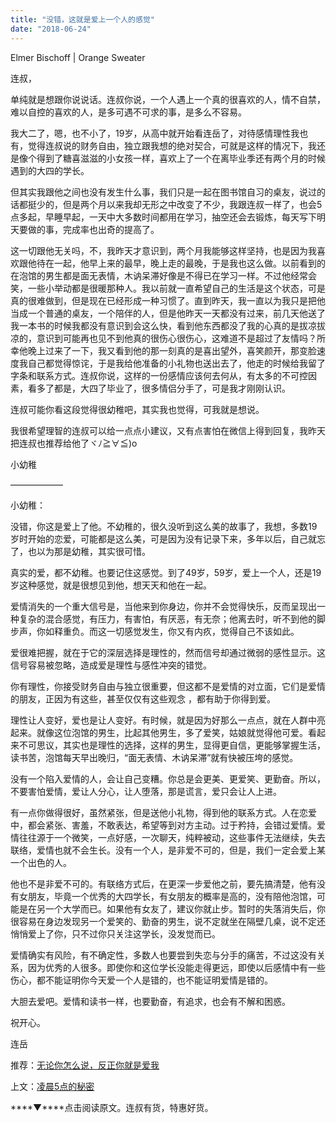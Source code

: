 ```yaml
---
title: "没错，这就是爱上一个人的感觉"
date: "2018-06-24"
---
```


Elmer Bischoff | Orange Sweater

连叔，

单纯就是想跟你说说话。连叔你说，一个人遇上一个真的很喜欢的人，情不自禁，难以自控的喜欢的人，是多可遇不可求的事，是多么不容易。

我大二了，嗯，也不小了，19岁，从高中就开始看连岳了，对待感情理性我也有，觉得连叔说的财务自由，独立跟我想的绝对契合，可就是这样的情况下，我还是像个得到了糖喜滋滋的小女孩一样，喜欢上了一个在离毕业季还有两个月的时候遇到的大四的学长。

但其实我跟他之间也没有发生什么事，我们只是一起在图书馆自习的桌友，说过的话都挺少的，但是两个月以来我却无形之中改变了不少，我跟连叔一样了，也会5点多起，早睡早起，一天中大多数时间都用在学习，抽空还会去锻炼，每天写下明天要做的事，完成率也出奇的提高了。

这一切跟他无关吗，不，我昨天才意识到，两个月我能够这样坚持，也是因为我喜欢跟他待在一起，他早上来的最早，晚上走的最晚，于是我也这么做。以前看到的在泡馆的男生都是面无表情，木讷呆滞好像是不得已在学习一样。不过他经常会笑，一些小举动都是很暖那种人。我以前就一直希望自己的生活是这个状态，可是真的很难做到，但是现在已经形成一种习惯了。直到昨天，我一直以为我只是把他当成一个普通的桌友，一个陪伴的人，但是他昨天一天都没有过来，前几天他送了我一本书的时候我都没有意识到会这么快，看到他东西都没了我的心真的是拔凉拔凉的，意识到可能再也见不到他真的很伤心很伤心，这难道不是超过了友情吗？所幸他晚上过来了一下，我又看到他的那一刻真的是喜出望外，喜笑颜开，那变脸速度我自己都觉得惊诧，于是我给他准备的小礼物也送出去了，他走的时候给我留了字条和联系方式。连叔你说，这样的一份感情应该何去何从，有太多的不可控因素，看多了都是，大四了毕业了，很多情侣分手了，可是我才刚刚认识。

连叔可能你看这段觉得很幼稚吧，其实我也觉得，可我就是想说。

我很希望理智的连叔可以给一点点小建议，又有点害怕在微信上得到回复，我昨天把连叔也推荐给他了ヾﾉ≧∀≦)o

小幼稚

——————

小幼稚：

没错，你这是爱上了他。不幼稚的，很久没听到这么美的故事了，我想，多数19岁时开始的恋爱，可能都是这么美，可是因为没有记录下来，多年以后，自己就忘了，也以为那是幼稚，其实很可惜。

真实的爱，都不幼稚。也要记住这感觉。到了49岁，59岁，爱上一个人，还是19岁这种感觉，就是很想见到他，想天天和他在一起。

爱情消失的一个重大信号是，当他来到你身边，你并不会觉得快乐，反而呈现出一种复杂的混合感觉，有压力，有害怕，有厌恶，有无奈；他离去时，听不到他的脚步声，你如释重负。而这一切感觉发生，你又有内疚，觉得自己不该如此。

爱很难把握，就在于它的深层选择是理性的，然而信号却通过微弱的感性显示。这信号容易被忽略，造成爱是理性与感性冲突的错觉。

你有理性，你接受财务自由与独立很重要，但这都不是爱情的对立面，它们是爱情的朋友，正因为有这些，甚至仅仅有这些观念 ，都有助于你得到爱。

理性让人变好，爱也是让人变好。有时候，就是因为好那么一点点，就在人群中亮起来。就像这位泡馆的男生，比起其他男生，多了爱笑，姑娘就觉得他可爱。看起来不可思议，其实也是理性的选择，这样的男生，显得更自信，更能够掌握生活，读书苦，泡馆每天早出晚归，“面无表情、木讷呆滞”就有快被压垮的感觉。

没有一个陷入爱情的人，会让自己变糟。你总是会更美、更爱笑、更勤奋。所以，不要害怕爱情，爱让人分心，让人堕落，那是谎言，爱只会让人上进。

有一点你做得很好，虽然紧张，但是送他小礼物，得到他的联系方式。人在恋爱中，都会紧张、害羞，不敢表达，希望等到对方主动。过于矜持，会错过爱情。爱情往往源于一个微笑，一点好感，一次聊天，纯粹被动，这些事件无法继续，失去联络，爱情也就不会生长。没有一个人，是非爱不可的，但是，我们一定会爱上某一个出色的人。

他也不是非爱不可的。有联络方式后，在更深一步爱他之前，要先搞清楚，他有没有女朋友，毕竟一个优秀的大四学长，有女朋友的概率是高的，没有陪他泡馆，可能是在另一个大学而已。如果他有女友了，建议你就止步。暂时的失落消失后，你很容易在身边发现另一个爱笑的、勤奋的男生，说不定就坐在隔壁几桌，说不定还悄悄爱上了你，只不过你只关注这学长，没发觉而已。

爱情确实有风险，有不确定性，多数人也要尝到失恋与分手的痛苦，不过这没有关系，因为优秀的人很多。即使你和这位学长没能走得更远，即使以后感情中有一些伤心，都不能证明你今天爱一个人是错的，也不能证明爱情是错的。

大胆去爱吧。爱情和读书一样，也要勤奋，有追求，也会有不解和困惑。

祝开心。

连岳

推荐：[无论你怎么说，反正你就是爱我](http://mp.weixin.qq.com/s?__biz=MjM5NDU0Mjk2MQ==&mid=2651626927&idx=1&sn=01de668b697900cf9fb69ea63f1987c7&chksm=bd7e19b18a0990a704b9ea8991094eeba9505007379b0d5b588239516ed0d70a5f5344e28336&scene=21#wechat_redirect)

上文：[凌晨5点的秘密](http://mp.weixin.qq.com/s?__biz=MjM5NDU0Mjk2MQ==&mid=2651628657&idx=1&sn=78839c2d4d983a944022bef82b3738af&chksm=bd7e206f8a09a979a99f575e586705adc5d55dc70d6c2f89108a4de8252ec4560b7a64497354&scene=21#wechat_redirect)

****▼****点击阅读原文。连叔有货，特惠好货。
